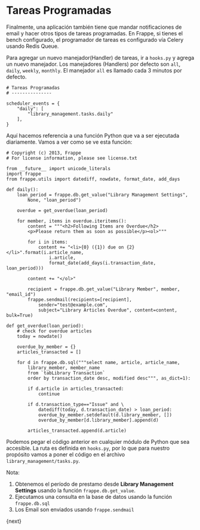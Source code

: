 <!-- base_template: frappe_io/www/frappe/frappe_base.html --><!-- add-breadcrumbs -->
# Tareas Programadas

Finalmente, una aplicación también tiene que mandar notificaciones de email y hacer otros tipos de tareas programadas. En Frappe, si tienes el bench configurado, el programador de tareas es configurado vía Celery usando Redis Queue.

Para agregar un nuevo manejador(Handler) de tareas, ir a `hooks.py` y agrega un nuevo manejador. Los manejadores (Handlers) por defecto son `all`, `daily`, `weekly`, `monthly`. El manejador `all` es llamado cada 3 minutos por defecto.

	# Tareas Programadas
	# ---------------

	scheduler_events = {
		"daily": [
			"library_management.tasks.daily"
		],
	}

Aquí hacemos referencia a una función Python que va a ser ejecutada diariamente. Vamos a ver como se ve esta función:

	# Copyright (c) 2013, Frappe
	# For license information, please see license.txt

	from __future__ import unicode_literals
	import frappe
	from frappe.utils import datediff, nowdate, format_date, add_days

	def daily():
		loan_period = frappe.db.get_value("Library Management Settings",
			None, "loan_period")

		overdue = get_overdue(loan_period)

		for member, items in overdue.iteritems():
			content = """<h2>Following Items are Overdue</h2>
			<p>Please return them as soon as possible</p><ol>"""

			for i in items:
				content += "<li>{0} ({1}) due on {2}</li>".format(i.article_name,
					i.article,
					format_date(add_days(i.transaction_date, loan_period)))

			content += "</ol>"

			recipient = frappe.db.get_value("Library Member", member, "email_id")
			frappe.sendmail(recipients=[recipient],
				sender="test@example.com",
				subject="Library Articles Overdue", content=content, bulk=True)

	def get_overdue(loan_period):
		# check for overdue articles
		today = nowdate()

		overdue_by_member = {}
		articles_transacted = []

		for d in frappe.db.sql("""select name, article, article_name,
			library_member, member_name
			from `tabLibrary Transaction`
			order by transaction_date desc, modified desc""", as_dict=1):

			if d.article in articles_transacted:
				continue

			if d.transaction_type=="Issue" and \
				datediff(today, d.transaction_date) > loan_period:
				overdue_by_member.setdefault(d.library_member, [])
				overdue_by_member[d.library_member].append(d)

			articles_transacted.append(d.article)

Podemos pegar el código anterior en cualquier módulo de Python que sea accesible. La ruta es definida en `hooks.py`, por lo que para nuestro propósito vamos a poner el código en el archivo `library_management/tasks.py`.

Nota:

1. Obtenemos el período de prestamo desde **Library Management Settings** usando la función `frappe.db.get_value`.
1. Ejecutamos una consulta en la base de datos usando la función `frappe.db.sql`
1. Los Email son enviados usando `frappe.sendmail`

{next}
